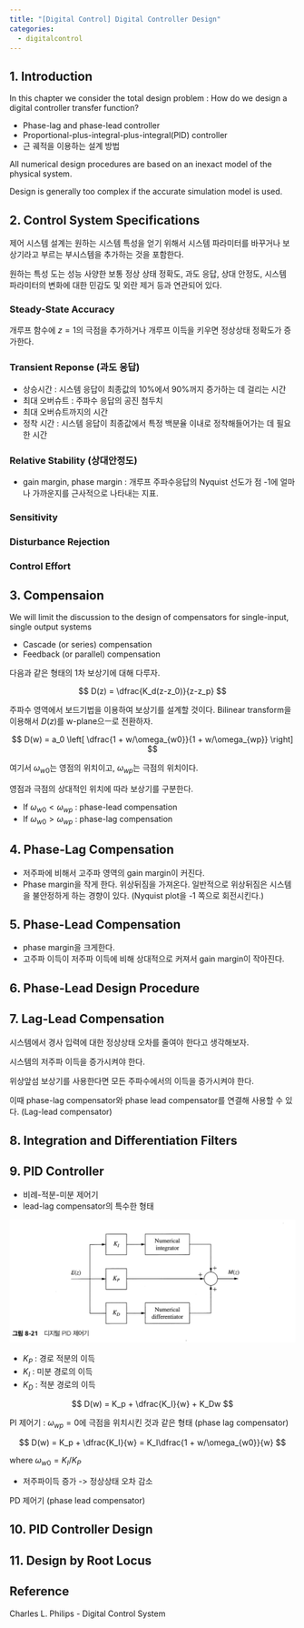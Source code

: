 ```yaml
---
title: "[Digital Control] Digital Controller Design"
categories:
  - digitalcontrol
---
```

## 1. Introduction

In this chapter we consider the total design problem : How do we design a digital controller transfer function?

- Phase-lag and phase-lead controller
- Proportional-plus-integral-plus-integral(PID) controller
- 근 궤적을 이용하는 설계 방법

All numerical design procedures are based on an inexact model of the physical system.

Design is generally too complex if the accurate simulation model is used.

## 2. Control System Specifications

제어 시스템 설계는 원하는 시스템 특성을 얻기 위해서 시스템 파라미터를 바꾸거나 보상기라고 부르는 부시스템을 추가하는 것을 포함한다.

원하는 특성 도는 성능 사양한 보통 정상 상태 정확도, 과도 응답, 상대 안정도, 시스템 파라미터의 변화에 대한 민감도 및 외란 제거 등과 연관되어 있다.

### Steady-State Accuracy

개루프 함수에 $z=1$의 극점을 추가하거나 개루프 이득을 키우면 정상상태 정확도가 증가한다.

### Transient Reponse (과도 응답)

- 상승시간 : 시스템 응답이 최종값의 10%에서 90%꺼지 증가하는 데 걸리는 시간
- 최대 오버슈트 : 주파수 응답의 공진 첨두치
- 최대 오버슈트까지의 시간
- 정착 시간 : 시스템 응답이 최종값에서 특정 백분율 이내로 정착해들어가는 데 필요한 시간

### Relative Stability (상대안정도)

- gain margin, phase margin : 개루프 주파수응답의 Nyquist 선도가 점 -1에 얼마나 가까운지를 근사적으로 나타내는 지표.

### Sensitivity

### Disturbance Rejection

### Control Effort

## 3. Compensaion

We will limit the discussion to the design of compensators for single-input, single output systems

- Cascade (or series) compensation
- Feedback (or parallel) compensation

다음과 같은 형태의 1차 보상기에 대해 다루자.

$$
D(z) = \dfrac{K_d(z-z_0)}{z-z_p}
$$

주파수 영역에서 보드기법을 이용하여 보상기를 설계할 것이다. Bilinear transform을 이용해서 $D(z)$를 w-plane으ㅡ로 전환하자.

$$
D(w) = a_0 \left[ \dfrac{1 + w/\omega_{w0}}{1 + w/\omega_{wp}} \right]
$$

여기서 $\omega_{w0}$는 영점의 위치이고, $\omega_{wp}$는 극점의 위치이다.

영점과 극점의 상대적인 위치에 따라 보상기를 구분한다.

- If $\omega_{w0} < \omega_{wp}$ : phase-lead compensation
- If $\omega_{w0} > \omega_{wp}$ : phase-lag compensation

## 4. Phase-Lag Compensation

- 저주파에 비해서 고주파 영역의 gain margin이 커진다.
- Phase margin을 작게 한다. 위상뒤짐을 가져온다. 일반적으로 위상뒤짐은 시스템을 불안정하게 하는 경향이 있다. (Nyquist plot을 -1 쪽으로 회전시킨다.)

## 5. Phase-Lead Compensation

- phase margin을 크게한다.
- 고주파 이득이 저주파 이득에 비해 상대적으로 커져서 gain margin이 작아진다.

## 6. Phase-Lead Design Procedure

## 7. Lag-Lead Compensation

시스템에서 경사 입력에 대한 정상상태 오차를 줄여야 한다고 생각해보자.

시스템의 저주파 이득을 증가시켜야 한다.

위상앞섬 보상기를 사용한다면 모든 주파수에서의 이득을 증가시켜야 한다.

이때 phase-lag compensator와 phase lead compensator를 연결해 사용할 수 있다. (Lag-lead compensator)

## 8. Integration and Differentiation Filters

## 9. PID Controller

- 비례-적분-미분 제어기
- lead-lag compensator의 특수한 형태

![](../../../img/digitalcontrol/fig8-21.png)

- $K_P$ : 경로 적분의 이득
- $K_I$ : 미분 경로의 이득
- $K_D$ : 적분 경로의 이득

$$
D(w) = K_p + \dfrac{K_I}{w} + K_Dw
$$

PI 제어기 : $\omega_{wp} = 0$에 극점을 위치시킨 것과 같은 형태 (phase lag compensator)

$$
D(w) = K_p + \dfrac{K_I}{w} = K_I\dfrac{1 + w/\omega_{w0}}{w}
$$

where $\omega_{w0} = K_I/K_P$

- 저주파이득 증가 -> 정상상태 오차 감소

PD 제어기 (phase lead compensator)

## 10. PID Controller Design

## 11. Design by Root Locus

## Reference

Charles L. Philips - Digital Control System
